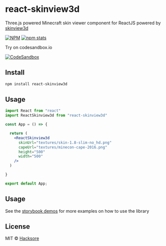 # react-skinview3d

Three.js powered Minecraft skin viewer component for ReactJS powered by [skinview3d](https://github.com/bs-community/skinview3d)

[![NPM](https://img.shields.io/npm/v/react-skinview3d.svg)](https://www.npmjs.com/package/react-skinview3d)
[![npm stats](https://img.shields.io/npm/dw/react-skinview3d)](https://www.npmjs.com/package/react-skinview3d)

Try on codesandbox.io

[![CodeSandbox](https://img.shields.io/badge/Codesandbox-040404?style=for-the-badge&logo=codesandbox&logoColor=DBDBDB)](https://codesandbox.io/p/sandbox/react-skinview3d-t68jsw)
## Install

```bash
npm install react-skinview3d
```

## Usage

```jsx
import React from "react"
import ReactSkinview3d from "react-skinview3d"

const App = () => {

  return (
    <ReactSkinview3d
      skinUrl="textures/skin-1.8-slim-no_hd.png"
      capeUrl="textures/minecon-cape-2016.png"
      height="500"
      width="500"
    />
  )

}

export default App;
```

## Usage
See the [storybook demos](https://hacksore.github.io/react-skinview3d/?path=/story/all-stories--basic) for more examples on how to use the library

## License

MIT © [Hacksore](https://github.com/Hacksore)
